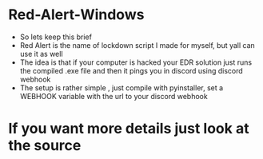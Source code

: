 # Red-Alert-Windows
- So lets keep this brief
- Red Alert is the name of lockdown script I made for myself, but yall can use it as well
- The idea is that if your computer is hacked your EDR solution just runs the compiled .exe file and then it pings you in discord using discord webhook
- The setup is rather simple , just compile with pyinstaller, set a WEBHOOK variable with the url to your discord webhook

# If you want more details just look at the source
